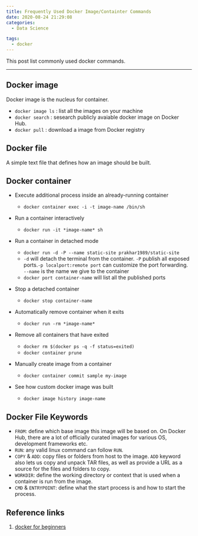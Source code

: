 ```yaml
---
title: Frequently Used Docker Image/Containter Commands
date: 2020-08-24 21:29:08
categories:
  - Data Science

tags:
  - docker
---
```


This post list commonly used docker commands.

---

## Docker image

Docker image is the nucleus for container.

- `docker image ls` : list all the images on your machine
- `docker search` : sesearch publicly avaiable docker image on Docker Hub.
- `docker pull` :  download a image from Docker registry

## Docker file

A simple text file that defines how an image should be built.

## Docker container

- Execute additional process inside an already-running container
  - `docker container exec -i -t image-name /bin/sh`

- Run a container interactively
  - `docker run -it *image-name* sh`

- Run a container in detached mode
  - `docker run -d -P --name static-site prakhar1989/static-site`
  - `-d` will detach the terminal from the container. `-P` publish all exposed ports.`-p localport:remote port` can customize the port forwarding. `--name` is the name we give to  the container
  - `docker port container-name` will list all the published ports

- Stop a detached container
  - `docker stop container-name`

- Automatically remove container when it exits
  - `docker run -rm *image-name*`

- Remove all containers that have exited
  - `docker rm $(docker ps -q -f status=exited)`
  - `docker container prune`

- Manually create image from a container
  - `docker container commit sample my-image`

- See how custom docker image was built
  - `docker image history image-name`

## Docker File Keywords

- `FROM`: define which base image this image will be based on. On Docker Hub, there are a lot of officially curated images for various OS, development frameworks etc. 
- `RUN`: any valid linux command can follow `RUN`.
- `COPY` & `ADD`: copy files or folders from host to the image. `ADD` keyword also lets us copy and unpack TAR files, as well as provide a URL as a source for the files and folders to copy.
- `WORKDIR`: define the working directory or context that is used when a container is run from the image.
- `CMD` & `ENTRYPOINT`: define what the start process is and how to start the process.

## Reference links

1. [docker for beginners](https://docker-curriculum.com/#playing-with-busybox)
